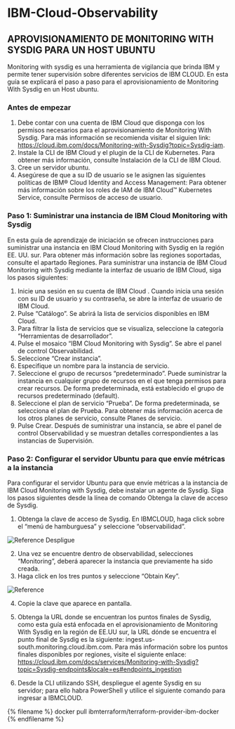 # IBM-Cloud-Observability

## APROVISIONAMIENTO DE MONITORING WITH SYSDIG PARA UN HOST UBUNTU 

Monitoring with sysdig es una herramienta de vigilancia que brinda IBM y permite tener supervisión sobre diferentes servicios de IBM CLOUD. En esta guía se explicará el paso a paso para el aprovisionamiento de Monitoring With Sysdig en un Host ubuntu.

### Antes de empezar
1.	Debe contar con una cuenta de IBM Cloud que disponga con los permisos necesarios para el aprovisionamiento de Monitoring With Sysdig. Para más información se recomienda visitar el siguien link:
https://cloud.ibm.com/docs/Monitoring-with-Sysdig?topic=Sysdig-iam.
2.	Instale la CLI de IBM Cloud y el plugin de la CLI de Kubernetes. Para obtener más información, consulte Instalación de la CLI de IBM Cloud.
3.	Cree un servidor ubuntu.
4.	Asegúrese de que a su ID de usuario se le asignen las siguientes políticas de IBM® Cloud Identity and Access Management:
Para obtener más información sobre los roles de IAM de IBM Cloud™ Kubernetes Service, consulte Permisos de acceso de usuario.

### Paso 1: Suministrar una instancia de IBM Cloud Monitoring with Sysdig
En esta guía de aprendizaje de iniciación se ofrecen instrucciones para suministrar una instancia en IBM Cloud Monitoring with Sysdig en la región EE. UU. sur. Para obtener más información sobre las regiones soportadas, consulte el apartado Regiones.
Para suministrar una instancia de IBM Cloud Monitoring with Sysdig mediante la interfaz de usuario de IBM Cloud, siga los pasos siguientes:
1.	Inicie una sesión en su cuenta de IBM Cloud  .
Cuando inicia una sesión con su ID de usuario y su contraseña, se abre la interfaz de usuario de IBM Cloud.
2.	Pulse “Catálogo”. Se abrirá la lista de servicios disponibles en IBM Cloud.
3.	Para filtrar la lista de servicios que se visualiza, seleccione la categoría “Herramientas de desarrollador”.
4.	Pulse el mosaico “IBM Cloud Monitoring with Sysdig”. Se abre el panel de control Observabilidad.
5.	Seleccione “Crear instancia”.
6.	Especifique un nombre para la instancia de servicio.
7.	Seleccione el grupo de recursos “predeterminado”.
Puede suministrar la instancia en cualquier grupo de recursos en el que tenga permisos para crear recursos.
De forma predeterminada, está establecido el grupo de recursos predeterminado (default).
8.	Seleccione el plan de servicio “Prueba”.
De forma predeterminada, se selecciona el plan de Prueba.
Para obtener más información acerca de los otros planes de servicio, consulte Planes de servicio.
9.	Pulse Crear.
Después de suministrar una instancia, se abre el panel de control Observabilidad y se muestran detalles correspondientes a las instancias de Supervisión.
### Paso 2: Configurar el servidor Ubuntu para que envíe métricas a la instancia
Para configurar el servidor Ubuntu para que envíe métricas a la instancia de IBM Cloud Monitoring with Sysdig, debe instalar un agente de Sysdig.
Siga los pasos siguientes desde la línea de comando
Obtenga la clave de acceso de Sysdig.

1.	Obtenga la clave de acceso de Sysdig. 
En IBMCLOUD, haga click sobre el “menú de hamburguesa” y seleccione “observabilidad”.

![Reference Despligue](https://github.com/javierjimenezm/IBM-Cloud-Observability/blob/master/Monitoring_with_Sysdig_HostUbuntu/Imagenes/Imagne001.PNG)

2.	Una vez se encuentre dentro de observabilidad, selecciones “Monitoring”, deberá aparecer la instancia que previamente ha sido creada. 
3.	Haga click en los tres puntos y seleccione “Obtain Key”.

![Reference](https://github.com/javierjimenezm/IBM-Cloud-Observability/blob/master/Monitoring_with_Sysdig_HostUbuntu/Imagenes/Imagen002.PNG)

4.	Copie la clave que aparece en pantalla.

5.	Obtenga la URL donde se encuentran los puntos finales de Sysdig, como esta guía está enfocada en el aprovisionamiento de Monitoring With Sysdig en la región de EE.UU sur, la URL dónde se encuentra el punto final de Sysdig es la siguiente: ingest.us-south.monitoring.cloud.ibm.com.
Para más información sobre los puntos finales disponibles por regiones, visite el siguiente enlace: https://cloud.ibm.com/docs/services/Monitoring-with-Sysdig?topic=Sysdig-endpoints&locale=es#endpoints_ingestion

6. Desde la CLI utilizando SSH, despliegue el agente Sysdig en su servidor; para ello habra PowerShell y utilice el siguiente comando para ingresar a IBMCLOUD.

{% filename %}     docker pull ibmterraform/terraform-provider-ibm-docker {% endfilename %}




